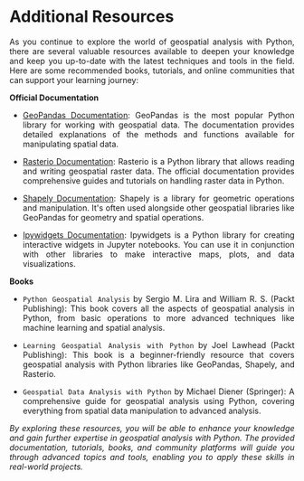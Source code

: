 # Additional Resources

<style> p { text-align: justify; } </style>

As you continue to explore the world of geospatial analysis with Python, there are several valuable resources available to deepen your knowledge and keep you up-to-date with the latest techniques and tools in the field. Here are some recommended books, tutorials, and online communities that can support your learning journey:

**Official Documentation**

- [GeoPandas Documentation](https://geopandas.org/en/stable/): GeoPandas is the most popular Python library for working with geospatial data. The documentation provides detailed explanations of the methods and functions available for manipulating spatial data.

- [Rasterio Documentation](https://rasterio.readthedocs.io/en/stable/): Rasterio is a Python library that allows reading and writing geospatial raster data. The official documentation provides comprehensive guides and tutorials on handling raster data in Python.

- [Shapely Documentation](https://shapely.readthedocs.io/en/stable/): Shapely is a library for geometric operations and manipulation. It's often used alongside other geospatial libraries like GeoPandas for geometry and spatial operations.

- [Ipywidgets Documentation](https://ipywidgets.readthedocs.io/en/stable/): Ipywidgets is a Python library for creating interactive widgets in Jupyter notebooks. You can use it in conjunction with other libraries to make interactive maps, plots, and data visualizations.

**Books**

- `Python Geospatial Analysis` by Sergio M. Lira and William R. S. (Packt Publishing): This book covers all the aspects of geospatial analysis in Python, from basic operations to more advanced techniques like machine learning and spatial analysis.

- `Learning Geospatial Analysis with Python` by Joel Lawhead (Packt Publishing): This book is a beginner-friendly resource that covers geospatial analysis with Python libraries like GeoPandas, Shapely, and Rasterio.

- `Geospatial Data Analysis with Python` by Michael Diener (Springer): A comprehensive guide for geospatial analysis using Python, covering everything from spatial data manipulation to advanced analysis.

_By exploring these resources, you will be able to enhance your knowledge and gain further expertise in geospatial analysis with Python. The provided documentation, tutorials, books, and community platforms will guide you through advanced topics and tools, enabling you to apply these skills in real-world projects._
